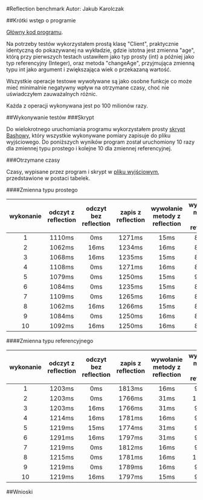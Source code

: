 #Reflection benchmark
Autor: Jakub Karolczak

##Krótki wstęp o programie

[Główny kod programu](https://github.com/Taureli/Java-reflections/blob/master/src/Main.java).

Na potrzeby testów wykorzystałem prostą klasę "Client", praktycznie identyczną do pokazywanej na wykładzie, gdzie istotna jest zmienna "age", którą przy pierwszych testach ustawiłem jako typ prosty (int) a później jako typ referencyjny (Integer), oraz metoda "changeAge", przyjmująca zmienną typu int jako argument i zwiększająca wiek o przekazaną wartość.

Wszystkie operacje testowe wywoływane są jako osobne funkcje co może mieć minimalnie negatywny wpływ na otrzymane czasy, choć nie uświadczyłem zauważalnych różnic.

Każda z operacji wykonywana jest po 100 milionów razy.

##Wykonywanie testów
###Skrypt

Do wielokrotnego uruchomiania programu wykorzystałem prosty [skrypt Bashowy](https://github.com/Taureli/Java-reflections/blob/master/bin/RunXTimes.sh), który wszystkie wykonywane pomiary zapisuje do pliku wyjściowego.
Do poniższych wyników program został uruchomiony 10 razy dla zmiennej typu prostego i kolejne 10 dla zmiennej referencyjnej.

###Otrzymane czasy

Czasy, wypisane przez program i skrypt w [pliku wyjściowym](https://github.com/Taureli/Java-reflections/blob/master/bin/outfile), przedstawione w postaci tabelek.

####Zmienna typu prostego

|wykonanie|odczyt z reflection|odczyt bez reflection|zapis z reflection|wywołanie metody z reflection|wywołanie metody bez reflection|
|:-----:|:---:|:-----:|:---:|:-----:|:---:|
|1|1110ms|0ms|1271ms|15ms|875ms|0ms|
|2|1062ms|16ms|1234ms|16ms|889ms|16ms|
|3|1068ms|16ms|1235ms|15ms|891ms|0ms|
|4|1108ms|0ms|1271ms|16ms|891ms|15ms|
|5|1079ms|0ms|1250ms|15ms|921ms|15ms|
|6|1084ms|0ms|1235ms|15ms|875ms|0ms|
|7|1109ms|0ms|1265ms|16ms|865ms|15ms|
|8|1062ms|16ms|1266ms|15ms|889ms|16ms|
|9|1084ms|0ms|1250ms|16ms|875ms|0ms|
|10|1092ms|16ms|1250ms|16ms|869ms|16ms|

####Zmienna typu referencyjnego

|wykonanie|odczyt z reflection|odczyt bez reflection|zapis z reflection|wywołanie metody z reflection|wywołanie metody bez reflection|
|:-----:|:---:|:-----:|:---:|:-----:|:---:|
|1|1203ms|0ms|1813ms|16ms|959ms|16ms|
|2|1203ms|0ms|1766ms|31ms|1000ms|0ms|
|3|1203ms|16ms|1766ms|31ms|984ms|16ms|
|4|1214ms|16ms|1781ms|16ms|969ms|15ms|
|5|1219ms|15ms|1774ms|31ms|969ms|15ms|
|6|1291ms|16ms|1797ms|31ms|966ms|0ms|
|7|1219ms|0ms|1812ms|16ms|969ms|0ms|
|8|1215ms|0ms|1781ms|16ms|1000ms|16ms|
|9|1219ms|0ms|1789ms|16ms|953ms|16ms|
|10|1219ms|16ms|1797ms|15ms|972ms|0ms|

##Wnioski
